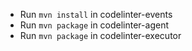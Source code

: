* Run `mvn install` in codelinter-events
* Run `mvn package` in codelinter-agent
* Run `mvn package` in codelinter-executor
